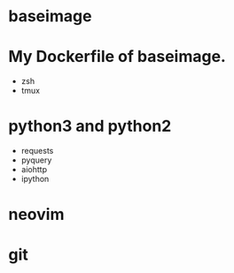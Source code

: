 # baseimage

# My Dockerfile of baseimage.
- zsh
- tmux

# python3 and python2
- requests
- pyquery
- aiohttp
- ipython

# neovim

# git

